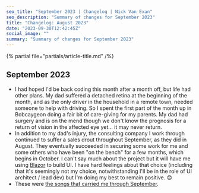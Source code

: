 ```yaml
---
seo_title: "September 2023 | Changelog | Nick Van Exan"
seo_description: "Summary of changes for September 2023"
title: "Changelog: August 2023"
date: "2023-09-30T12:42:45Z"
social_image: ""
summary: "Summary of changes for September 2023"
---
```


{% partial file="partials/article-title.md" /%}

## September 2023

- I had hoped I'd be back coding this month after a month off, but life had other plans. My dad suffered a detached retina at the beginning of the month, and as the only driver in the household in a remote town, needed someone to help with driving. So I spent the first part of the month up in Bobcaygeon doing a fair bit of care-giving for my parents. My dad had surgery and is on the mend though we don't know the prognosis for a return of vision in the affected eye yet... it may never return. 
- In addition to my dad's injury, the consulting company I work through continued to suffer a sales drout throughout September, as they did in August. They eventually succeeded in securing some work for me and some others who have been "on the bench" for a few months, which begins in October. I can't say much about the project but it will have me using [Blazor](https://dotnet.microsoft.com/en-us/apps/aspnet/web-apps/blazor) to build UI. I have hard feelings about that choice (including that it's seemingly not my choice, notwithstanding I'll be in the role of UI architect / lead dev) but I'm doing my best to remain positive. 😊
- These were [the songs that carried me through September](https://open.spotify.com/playlist/4Wki8eXht690vNuNvaH6QV?si=792b191b6f7f4ca4).
